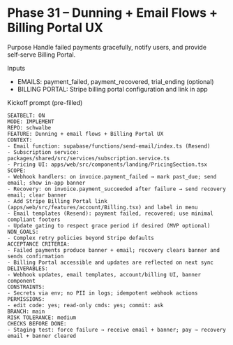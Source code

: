 # Phase 31 – Dunning + Email Flows + Billing Portal UX

Purpose
Handle failed payments gracefully, notify users, and provide self‑serve Billing Portal.

Inputs
- EMAILS: payment_failed, payment_recovered, trial_ending (optional)
- BILLING PORTAL: Stripe billing portal configuration and link in app

Kickoff prompt (pre-filled)
```
SEATBELT: ON
MODE: IMPLEMENT
REPO: schwalbe
FEATURE: Dunning + email flows + Billing Portal UX
CONTEXT:
- Email function: supabase/functions/send-email/index.ts (Resend)
- Subscription service: packages/shared/src/services/subscription.service.ts
- Pricing UI: apps/web/src/components/landing/PricingSection.tsx
SCOPE:
- Webhook handlers: on invoice.payment_failed → mark past_due; send email; show in-app banner
- Recovery: on invoice.payment_succeeded after failure → send recovery email; clear banner
- Add Stripe Billing Portal link (apps/web/src/features/account/Billing.tsx) and label in menu
- Email templates (Resend): payment failed, recovered; use minimal compliant footers
- Update gating to respect grace period if desired (MVP optional)
NON_GOALS:
- Complex retry policies beyond Stripe defaults
ACCEPTANCE CRITERIA:
- Failed payments produce banner + email; recovery clears banner and sends confirmation
- Billing Portal accessible and updates are reflected on next sync
DELIVERABLES:
- Webhook updates, email templates, account/billing UI, banner component
CONSTRAINTS:
- Secrets via env; no PII in logs; idempotent webhook actions
PERMISSIONS:
- edit code: yes; read-only cmds: yes; commit: ask
BRANCH: main
RISK TOLERANCE: medium
CHECKS BEFORE DONE:
- Staging test: force failure → receive email + banner; pay → recovery email + banner cleared
```
